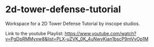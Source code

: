 # 2d-tower-defense-tutorial
Workspace for a 2D Tower Defense Tutorial by inscope studios.

Link to the youtube Playlist: https://www.youtube.com/watch?v=PgDpRMMyxw8&list=PLX-uZVK_0K_4uNwvKian1bscP9mVvOp1M
